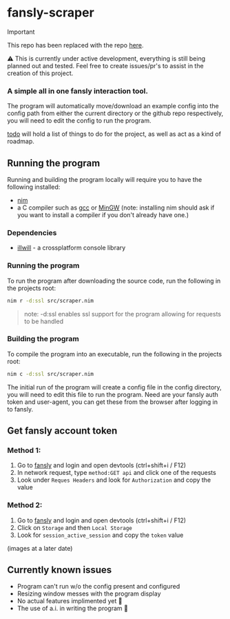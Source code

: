 # fansly-scraper

> [!IMPORTANT]
> This repo has been replaced with the repo [here](https://github.com/agnosto/fansly-scraper).

⚠ This is currently under active development, everything is still being planned out and tested. Feel free to create issues/pr's to assist in the creation of this project.

### A simple all in one fansly interaction tool.

The program will automatically move/download an example config into the config path from either the current directory or the github repo respectively, you will need to edit the config to run the program.

[todo](/docs/todo.md) will hold a list of things to do for the project, as well as act as a kind of roadmap. 

## Running the program

Running and building the program locally will require you to have the following installed:

- [nim](https://nim-lang.org/install.html)
- a C compiler such as [gcc](https://gcc.gnu.org/install/index.html) or [MinGW](https://sourceforge.net/projects/mingw/) (note: installing nim should ask if you want to install a compiler if you don't already have one.)

### Dependencies

- [illwill](https://github.com/johnnovak/illwill) - a crossplatform console library

### Running the program

To run the program after downloading the source code, run the following in the projects root:

```bash
nim r -d:ssl src/scraper.nim
```
> note: -d:ssl enables ssl support for the program allowing for requests to be handled

### Building the program

To compile the program into an executable, run the following in the projects root:

```bash
nim c -d:ssl src/scraper.nim
```

The initial run of the program will create a config file in the config directory, you will need to edit this file to run the program. Need are your fansly auth token and user-agent, you can get these from the browser after logging in to fansly.

## Get fansly account token
### Method 1:
1. Go to [fansly](https://fansly.com) and login and open devtools (ctrl+shift+i / F12)
2. In network request, type `method:GET api` and click one of the requests
3. Look under `Reques Headers` and look for `Authorization` and copy the value

### Method 2: 
1. Go to [fansly](https://fansly.com) and login and open devtools (ctrl+shift+i / F12)
2. Click on `Storage` and then `Local Storage`
3. Look for `session_active_session` and copy the `token` value

(images at a later date)

## Currently known issues

- Program can't run w/o the config present and configured
- Resizing window messes with the program display
- No actual features implimented yet 🤡
- The use of a.i. in writing the program 🤖 
